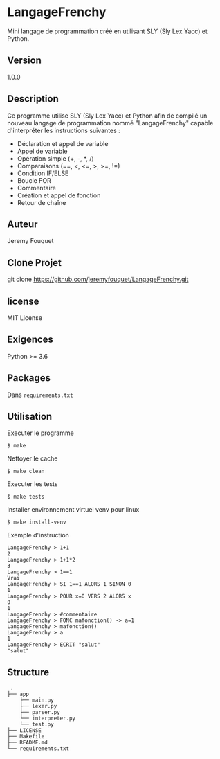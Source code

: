 # LangageFrenchy

Mini langage de programmation créé en utilisant SLY (Sly Lex Yacc) et Python.

## Version

1.0.0

## Description

Ce programme utilise SLY (Sly Lex Yacc) et Python afin de compilé un nouveau langage de programmation nommé "LangageFrenchy" capable d'interpréter les instructions suivantes :
 - Déclaration et appel de variable
 - Appel de variable
 - Opération simple (+, -, *, /)
 - Comparaisons (==, <, <=, >, >=, !=)
 - Condition IF/ELSE
 - Boucle FOR
 - Commentaire
 - Création et appel de fonction
 - Retour de chaîne

## Auteur

Jeremy Fouquet

## Clone Projet

git clone https://github.com/jeremyfouquet/LangageFrenchy.git

## license

MIT License

## Exigences

Python >= 3.6

## Packages

Dans `requirements.txt`

## Utilisation

Executer le programme
```
$ make
```

Nettoyer le cache
```
$ make clean
```

Executer les tests
```
$ make tests
```

Installer environnement virtuel venv pour linux
```
$ make install-venv
```

Exemple d'instruction
```
LangageFrenchy > 1+1
2
LangageFrenchy > 1+1*2
3
LangageFrenchy > 1==1
Vrai
LangageFrenchy > SI 1==1 ALORS 1 SINON 0
1
LangageFrenchy > POUR x=0 VERS 2 ALORS x
0
1
LangageFrenchy > #commentaire
LangageFrenchy > FONC mafonction() -> a=1
LangageFrenchy > mafonction()
LangageFrenchy > a
1
LangageFrenchy > ECRIT "salut"
"salut"
```

## Structure
     .
    ├── app
        ├── main.py
        ├── lexer.py
        ├── parser.py
        └── interpreter.py
        └── test.py
    ├── LICENSE
    ├── Makefile
    ├── README.md
    └── requirements.txt
